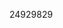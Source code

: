 [//]: # (Created by ./bin/manage_files.pl from ./species/Trichuris_suis/PRJNA208415/Trichuris_suis_PRJNA208415.publication.html on Thu Jun 11 13:46:28 2020)
24929829
